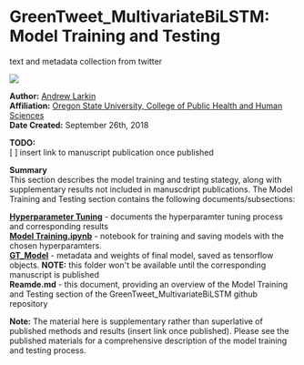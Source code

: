 # GreenTweet_MultivariateBiLSTM: Model Training and Testing
text and metadata collection from twitter

![](./images/networkStructure.png)



**Author:** [Andrew Larkin](https://www.linkedin.com/in/andrew-larkin-525ba3b5/) <br>
**Affiliation:** [Oregon State University, College of Public Health and Human Sciences](https://health.oregonstate.edu/) <br>
**Date Created:** September 26th, 2018 <br>

**TODO:** <br>
[ ] insert link to manuscript publication once published


**Summary**<br> This section describes the model training and testing stategy, along with supplementary results not included in manuscdript publications.  The Model Training and Testing section contains the following documents/subsections:

[**Hyperparameter Tuning**](./HyperparameterTuning) - documents the hyperparamter tuning process and corresponding results <br>
[**Model Training.ipynb**](./ModelValidationAndGeneralizability) - notebook for training and saving models with the chosen hyperparamters.  <br>
[**GT_Model**](./GT_Model) - metadata and weights of final model, saved as tensorflow objects.  **NOTE:** this folder won't be available until the corresponding manuscript is published <br>
**Reamde.md** - this document, providing an overview of the Model Training and Testing section of the GreenTweet_MultivariateBiLSTM github repository

**Note:** The material here is supplementary rather than superlative of published methods and results (insert link once published).  Please see the published materials for a comprehensive description of the model training and testing process.

